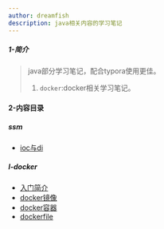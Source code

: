 ```yaml
---
author: dreamfish
description: java相关内容的学习笔记
---
```


##### 1-简介

>   java部分学习笔记，配合typora使用更佳。
>
>   1.   `docker`:docker相关学习笔记。



#### 2-内容目录

##### ssm

*   [ioc与di](./ssm/spring5/1.IOC与DI.md)





##### I-docker

*   [入门简介](./docker/1.入门简介.md)
*   [docker镜像](./docker/2.Docker镜像.md)
*   [docker容器](./docker/3.Docker容器.md)
*   [dockerfile](./docker/4.dockerfile.md)

















